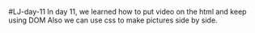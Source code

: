 #LJ-day-11
In day 11, we learned how to put video on the html and keep using DOM
Also we can use css to make pictures side by side. 
